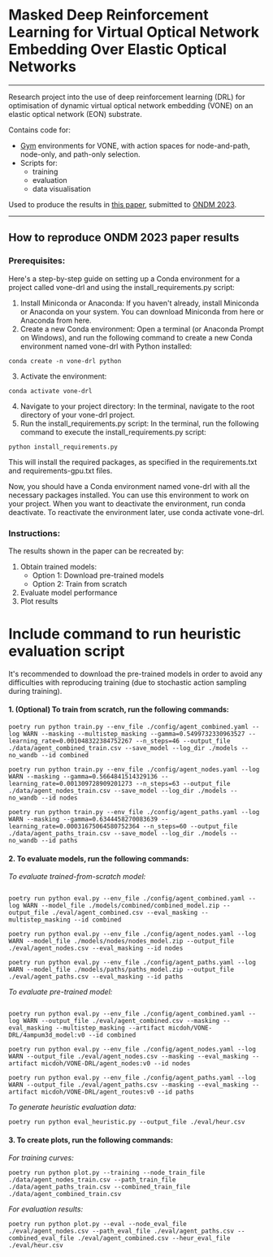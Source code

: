 # Masked Deep Reinforcement Learning for Virtual Optical Network Embedding Over Elastic Optical Networks
___

Research project into the use of deep reinforcement learning (DRL) for optimisation of 
dynamic virtual optical network embedding (VONE) on an elastic optical network (EON) substrate.

Contains code for:

- [Gym](https://gymnasium.farama.org/) environments for VONE, 
with action spaces for node-and-path, node-only, and path-only selection.
- Scripts for: 
  - training
  - evaluation
  - data visualisation

Used to produce the results in [this paper](ONDM2023%20Masked%20DRL%20VONE.pdf), 
submitted to [ONDM 2023](https://ondm2023.inescc.pt/).


___
## How to reproduce ONDM 2023 paper results

### **Prerequisites:**

Here's a step-by-step guide on setting up a Conda environment for a project called vone-drl and using the install_requirements.py script:

1. Install Miniconda or Anaconda:
If you haven't already, install Miniconda or Anaconda on your system. You can download Miniconda from here or Anaconda from here.
2. Create a new Conda environment:
Open a terminal (or Anaconda Prompt on Windows), and run the following command to create a new Conda environment named vone-drl with Python installed:
```commandline
conda create -n vone-drl python
```
3. Activate the environment:
```commandline
conda activate vone-drl
```
4. Navigate to your project directory:
In the terminal, navigate to the root directory of your vone-drl project.
5. Run the install_requirements.py script:
In the terminal, run the following command to execute the install_requirements.py script:
```commandline
python install_requirements.py
```
This will install the required packages, as specified in the requirements.txt and requirements-gpu.txt files.

Now, you should have a Conda environment named vone-drl with all the necessary packages installed. You can use this environment to work on your project. When you want to deactivate the environment, run conda deactivate. To reactivate the environment later, use conda activate vone-drl.


### **Instructions:**

The results shown in the paper can be recreated by:

1. Obtain trained models:
   - Option 1: Download pre-trained models
   - Option 2: Train from scratch
2. Evaluate model performance
3. Plot results

# Include command to run heuristic evaluation script

It's recommended to download the pre-trained models in order to avoid any difficulties with reproducing training 
(due to stochastic action sampling during training).

#### 1. (Optional) To train from scratch, run the following commands:

```commandline
poetry run python train.py --env_file ./config/agent_combined.yaml --log WARN --masking --multistep_masking --gamma=0.5499732330963527 --learning_rate=0.001048322384752267 --n_steps=46 --output_file ./data/agent_combined_train.csv --save_model --log_dir ./models --no_wandb --id combined

poetry run python train.py --env_file ./config/agent_nodes.yaml --log WARN --masking --gamma=0.5664841514329136 --learning_rate=0.001309728909201273 --n_steps=63 --output_file ./data/agent_nodes_train.csv --save_model --log_dir ./models --no_wandb --id nodes

poetry run python train.py --env_file ./config/agent_paths.yaml --log WARN --masking --gamma=0.6344458270083639 --learning_rate=0.00031675064580752364 --n_steps=60 --output_file ./data/agent_paths_train.csv --save_model --log_dir ./models --no_wandb --id paths
```

#### 2. To evaluate models, run the following commands:

*To evaluate trained-from-scratch model:*

```commandline

poetry run python eval.py --env_file ./config/agent_combined.yaml --log WARN --model_file ./models/combined/combined_model.zip --output_file ./eval/agent_combined.csv --eval_masking --multistep_masking --id combined

poetry run python eval.py --env_file ./config/agent_nodes.yaml --log WARN --model_file ./models/nodes/nodes_model.zip --output_file ./eval/agent_nodes.csv --eval_masking --id nodes

poetry run python eval.py --env_file ./config/agent_paths.yaml --log WARN --model_file ./models/paths/paths_model.zip --output_file ./eval/agent_paths.csv --eval_masking --id paths
```

*To evaluate pre-trained model:*
```commandline

poetry run python eval.py --env_file ./config/agent_combined.yaml --log WARN --output_file ./eval/agent_combined.csv --masking --eval_masking --multistep_masking --artifact micdoh/VONE-DRL/4ampum3d_model:v0 --id combined

poetry run python eval.py --env_file ./config/agent_nodes.yaml --log WARN --output_file ./eval/agent_nodes.csv --masking --eval_masking --artifact micdoh/VONE-DRL/agent_nodes:v0 --id nodes

poetry run python eval.py --env_file ./config/agent_paths.yaml --log WARN --output_file ./eval/agent_paths.csv --masking --eval_masking --artifact micdoh/VONE-DRL/agent_routes:v0 --id paths
```

*To generate heuristic evaluation data:*
```commandline
poetry run python eval_heuristic.py --output_file ./eval/heur.csv
```

#### 3. To create plots, run the following commands:

*For training curves:*
```commandline
poetry run python plot.py --training --node_train_file ./data/agent_nodes_train.csv --path_train_file ./data/agent_paths_train.csv --combined_train_file ./data/agent_combined_train.csv
```
*For evaluation results:*
```commandline
poetry run python plot.py --eval --node_eval_file ./eval/agent_nodes.csv --path_eval_file ./eval/agent_paths.csv --combined_eval_file ./eval/agent_combined.csv --heur_eval_file ./eval/heur.csv
```